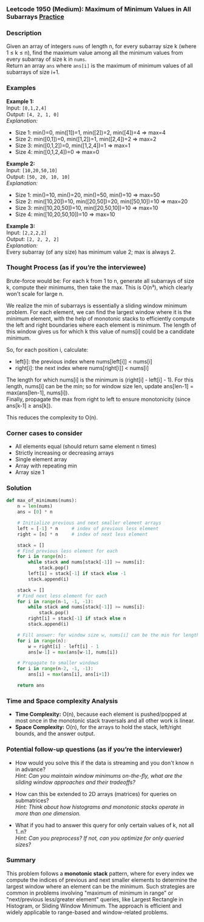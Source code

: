 ### Leetcode 1950 (Medium): Maximum of Minimum Values in All Subarrays [Practice](https://leetcode.com/problems/maximum-of-minimum-values-in-all-subarrays)

### Description  
Given an array of integers `nums` of length n, for every subarray size k (where 1 ≤ k ≤ n), find the maximum value among all the minimum values from every subarray of size k in `nums`.  
Return an array `ans` where `ans[i]` is the maximum of minimum values of all subarrays of size i+1.

### Examples  

**Example 1:**  
Input: `[0,1,2,4]`  
Output: `[4, 2, 1, 0]`  
*Explanation:*
- Size 1: min()=0, min([1])=1, min([2])=2, min([4])=4 ⇒ max=4
- Size 2: min([0,1])=0, min([1,2])=1, min([2,4])=2 ⇒ max=2
- Size 3: min([0,1,2])=0, min([1,2,4])=1 ⇒ max=1
- Size 4: min([0,1,2,4])=0 ⇒ max=0

**Example 2:**  
Input: `[10,20,50,10]`  
Output: `[50, 20, 10, 10]`  
*Explanation:*
- Size 1: min()=10, min()=20, min()=50, min()=10 ⇒ max=50
- Size 2: min([10,20])=10, min([20,50])=20, min([50,10])=10 ⇒ max=20
- Size 3: min([10,20,50])=10, min([20,50,10])=10 ⇒ max=10
- Size 4: min([10,20,50,10])=10 ⇒ max=10

**Example 3:**  
Input: `[2,2,2,2]`  
Output: `[2, 2, 2, 2]`  
*Explanation:*  
Every subarray (of any size) has minimum value 2; max is always 2.

### Thought Process (as if you’re the interviewee)  
Brute-force would be: For each k from 1 to n, generate all subarrays of size k, compute their minimums, then take the max. This is O(n³), which clearly won't scale for large n.

We realize the min of subarrays is essentially a sliding window minimum problem. For each element, we can find the largest window where it is the minimum element, with the help of monotonic stacks to efficiently compute the left and right boundaries where each element is minimum. The length of this window gives us for which k this value of nums[i] could be a candidate minimum.

So, for each position i, calculate:
- left[i]: the previous index where nums[left[i]] < nums[i]
- right[i]: the next index where nums[right[i]] < nums[i]

The length for which nums[i] is the minimum is (right[i] - left[i] - 1). For this length, nums[i] can be the min; so for window size len, update ans[len-1] = max(ans[len-1], nums[i]).  
Finally, propagate the max from right to left to ensure monotonicity (since ans[k-1] ≥ ans[k]).

This reduces the complexity to O(n).

### Corner cases to consider  
- All elements equal (should return same element n times)
- Strictly increasing or decreasing arrays
- Single element array
- Array with repeating min
- Array size 1

### Solution

```python
def max_of_minimums(nums):
    n = len(nums)
    ans = [0] * n

    # Initialize previous and next smaller element arrays
    left = [-1] * n     # index of previous less element
    right = [n] * n     # index of next less element

    stack = []
    # Find previous less element for each
    for i in range(n):
        while stack and nums[stack[-1]] >= nums[i]:
            stack.pop()
        left[i] = stack[-1] if stack else -1
        stack.append(i)

    stack = []
    # Find next less element for each
    for i in range(n-1, -1, -1):
        while stack and nums[stack[-1]] >= nums[i]:
            stack.pop()
        right[i] = stack[-1] if stack else n
        stack.append(i)

    # Fill answer: for window size w, nums[i] can be the min for length = right[i] - left[i] - 1
    for i in range(n):
        w = right[i] - left[i] - 1
        ans[w-1] = max(ans[w-1], nums[i])

    # Propagate to smaller windows
    for i in range(n-2, -1, -1):
        ans[i] = max(ans[i], ans[i+1])

    return ans
```

### Time and Space complexity Analysis  

- **Time Complexity:** O(n), because each element is pushed/popped at most once in the monotonic stack traversals and all other work is linear.
- **Space Complexity:** O(n), for the arrays to hold the stack, left/right bounds, and the answer output.

### Potential follow-up questions (as if you’re the interviewer)  

- How would you solve this if the data is streaming and you don't know n in advance?  
  *Hint: Can you maintain window minimums on-the-fly, what are the sliding window approaches and their tradeoffs?*

- How can this be extended to 2D arrays (matrices) for queries on submatrices?  
  *Hint: Think about how histograms and monotonic stacks operate in more than one dimension.*

- What if you had to answer this query for only certain values of k, not all 1..n?  
  *Hint: Can you preprocess? If not, can you optimize for only queried sizes?*

### Summary
This problem follows a **monotonic stack** pattern, where for every index we compute the indices of previous and next smaller elements to determine the largest window where an element can be the minimum. Such strategies are common in problems involving "maximum of minimum in range" or "next/previous less/greater element" queries, like Largest Rectangle in Histogram, or Sliding Window Minimum. The approach is efficient and widely applicable to range-based and window-related problems.